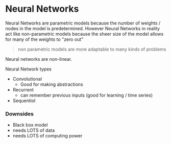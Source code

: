 # Neural Networks

Neural Networks are parametric models because the number of weights / nodes in the model is predetermined. However Neural Networks in reality act like non-parametric models because the sheer size of the model allows for many of the weights to "zero out"   
  > non parametric models are more adaptable to many kinds of problems

Neural networks are non-linear.

Neural Network types   
- Convolutional
  - Good for making abstractions
- Recurrent
  - can remember previous inputs (good for learning / time series)
- Sequentiol

### Downsides

- Black box model
- needs LOTS of data
- needs LOTS of computing power


